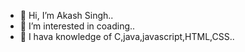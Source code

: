 - 👋 Hi, I’m Akash Singh..
- 👀 I’m interested in coading..
- 🌱 I hava knowledge of C,java,javascript,HTML,CSS..



<!---
akash8770/akash8770 is a ✨ special ✨ repository because its `README.md` (this file) appears on your GitHub profile.
You can click the Preview link to take a look at your changes.
--->
